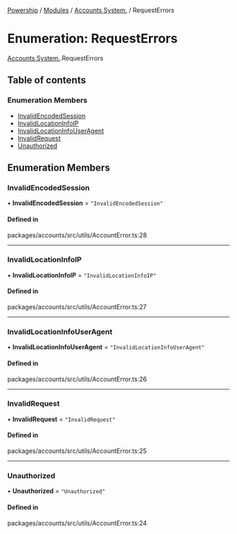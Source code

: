 [Powership](../README.md) / [Modules](../modules.md) / [Accounts System.](../modules/Accounts_System_.md) / RequestErrors

# Enumeration: RequestErrors

[Accounts System.](../modules/Accounts_System_.md).RequestErrors

## Table of contents

### Enumeration Members

- [InvalidEncodedSession](Accounts_System_.RequestErrors.md#invalidencodedsession)
- [InvalidLocationInfoIP](Accounts_System_.RequestErrors.md#invalidlocationinfoip)
- [InvalidLocationInfoUserAgent](Accounts_System_.RequestErrors.md#invalidlocationinfouseragent)
- [InvalidRequest](Accounts_System_.RequestErrors.md#invalidrequest)
- [Unauthorized](Accounts_System_.RequestErrors.md#unauthorized)

## Enumeration Members

### InvalidEncodedSession

• **InvalidEncodedSession** = ``"InvalidEncodedSession"``

#### Defined in

packages/accounts/src/utils/AccountError.ts:28

___

### InvalidLocationInfoIP

• **InvalidLocationInfoIP** = ``"InvalidLocationInfoIP"``

#### Defined in

packages/accounts/src/utils/AccountError.ts:27

___

### InvalidLocationInfoUserAgent

• **InvalidLocationInfoUserAgent** = ``"InvalidLocationInfoUserAgent"``

#### Defined in

packages/accounts/src/utils/AccountError.ts:26

___

### InvalidRequest

• **InvalidRequest** = ``"InvalidRequest"``

#### Defined in

packages/accounts/src/utils/AccountError.ts:25

___

### Unauthorized

• **Unauthorized** = ``"Unauthorized"``

#### Defined in

packages/accounts/src/utils/AccountError.ts:24
